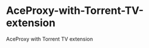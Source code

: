 AceProxy-with-Torrent-TV-extension
==================================

AceProxy with Torrent TV extension

